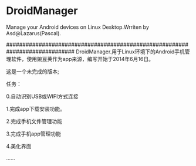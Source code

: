 DroidManager
============

Manage your Android devices on Linux Desktop.Wrriten by Asd@Lazarus(Pascal).

#############################################################################
DroidManager.用于Linux环境下的Android手机管理软件，使用豌豆荚作为app来源，编写开始于2014年6月16日。


这是一个未完成的版本;

任务：

0.自动识别USB或WIFI方式连接

1.完成app下载安装功能。

2.完成手机文件管理功能

3.完成手机app管理功能

4.美化界面

......
